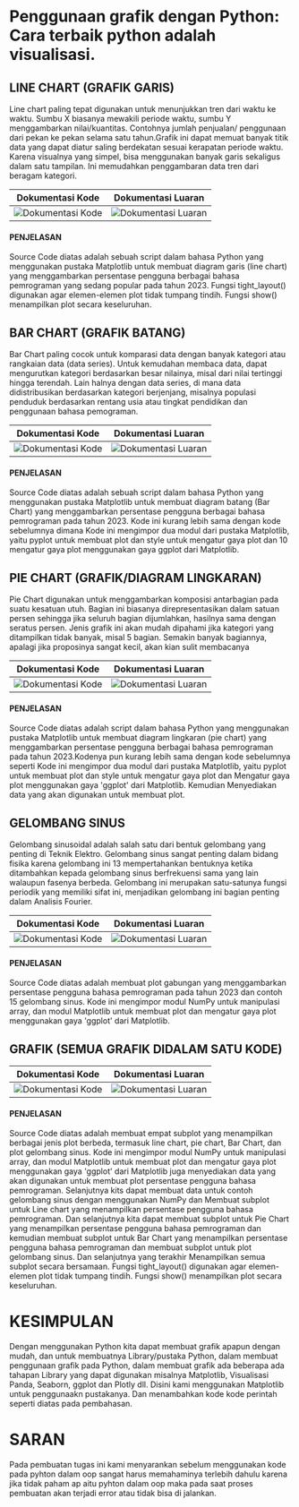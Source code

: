 # Penggunaan grafik dengan Python: Cara terbaik python adalah visualisasi.

## LINE CHART (GRAFIK GARIS)
Line chart paling tepat digunakan untuk menunjukkan tren dari waktu ke waktu. Sumbu X biasanya mewakili periode waktu, sumbu Y menggambarkan nilai/kuantitas. Contohnya jumlah penjualan/ penggunaan dari pekan ke pekan selama satu tahun.Grafik ini dapat memuat banyak titik data yang dapat diatur saling berdekatan sesuai kerapatan periode waktu. Karena visualnya yang simpel, bisa menggunakan banyak garis sekaligus dalam satu tampilan. Ini memudahkan penggambaran data tren dari beragam kategori.

| Dokumentasi Kode | Dokumentasi Luaran |
| --- | --- |
| ![Dokumentasi Kode](https://github.com/suryaningsih608/uas_pbo/raw/main/assets/136007421/9f179514-42d1-40b3-be1f-3cc7603bd627.png) | ![Dokumentasi Luaran](https://github.com/suryaningsih608/uas_pbo/raw/main/assets/136007421/13e1f487-8ccb-4f66-ab7b-f0bdb5c39bb7.png) |


#### PENJELASAN 
Source Code diatas adalah sebuah script dalam bahasa Python yang menggunakan pustaka Matplotlib untuk membuat diagram garis (line chart) yang menggambarkan persentase pengguna berbagai bahasa pemrograman yang sedang popular pada tahun 2023. Fungsi tight_layout() digunakan agar elemen-elemen plot tidak tumpang tindih. Fungsi show() menampilkan plot secara keseluruhan.




## BAR CHART (GRAFIK BATANG)
Bar Chart paling cocok untuk komparasi data dengan banyak kategori atau rangkaian data (data series). Untuk kemudahan membaca data, dapat mengurutkan kategori berdasarkan besar nilainya, misal dari nilai tertinggi hingga terendah. Lain halnya dengan data series, di mana data didistribusikan berdasarkan kategori berjenjang, misalnya populasi penduduk berdasarkan rentang usia atau tingkat pendidikan dan penggunaan bahasa pemograman.

| Dokumentasi Kode | Dokumentasi Luaran |
| --- | --- |
| ![Dokumentasi Kode](https://github.com/suryaningsih608/uas_pbo/raw/main/assets/136007421/f5b9619b-3253-4aa6-b531-c40d537b9fcb.png) | ![Dokumentasi Luaran](https://github.com/suryaningsih608/uas_pbo/raw/main/assets/136007421/e19c7daf-4152-42e2-b9f2-5fb8003e7944.png) |


#### PENJELASAN
Source Code diatas adalah sebuah script dalam bahasa Python yang menggunakan pustaka Matplotlib untuk membuat diagram batang (Bar Chart) yang menggambarkan persentase pengguna berbagai bahasa pemrograman pada tahun 2023. Kode ini kurang lebih sama dengan kode sebelumnya dimana Kode ini mengimpor dua modul dari pustaka Matplotlib, yaitu pyplot untuk membuat plot dan style untuk mengatur gaya plot dan  10 mengatur gaya plot menggunakan gaya ggplot dari Matplotlib. 


## PIE CHART (GRAFIK/DIAGRAM LINGKARAN)
Pie Chart digunakan untuk menggambarkan komposisi antarbagian pada suatu kesatuan utuh. Bagian ini biasanya direpresentasikan dalam satuan persen sehingga jika seluruh bagian dijumlahkan, hasilnya sama dengan seratus persen. Jenis grafik ini akan mudah dipahami jika kategori yang ditampilkan tidak banyak, misal 5 bagian. Semakin banyak bagiannya, apalagi jika proposinya sangat kecil, akan kian sulit membacanya


| Dokumentasi Kode | Dokumentasi Luaran |
| --- | --- |
| ![Dokumentasi Kode](https://github.com/suryaningsih608/uas_pbo/raw/main/assets/136007421/90353566-e6be-4867-bdbc-4eebf7ea544f.png) | ![Dokumentasi Luaran](https://github.com/suryaningsih608/uas_pbo/raw/main/assets/136007421/1966d651-5c51-44de-b802-fcce793b4866.png) |




#### PENJELASAN
Source Code diatas adalah script dalam bahasa Python yang menggunakan pustaka Matplotlib untuk membuat diagram lingkaran (pie chart) yang menggambarkan persentase pengguna berbagai bahasa pemrograman pada tahun 2023.Kodenya pun kurang lebih sama dengan kode sebelumnya seperti Kode ini mengimpor dua modul dari pustaka Matplotlib, yaitu pyplot untuk membuat plot dan style untuk mengatur gaya plot dan Mengatur gaya plot menggunakan gaya 'ggplot' dari Matplotlib. Kemudian Menyediakan data yang akan digunakan untuk membuat plot.

## GELOMBANG SINUS
Gelombang sinusoidal adalah salah satu dari bentuk gelombang yang penting di Teknik Elektro. Gelombang sinus sangat penting dalam bidang fisika karena gelombang ini 13 mempertahankan bentuknya ketika ditambahkan kepada gelombang sinus berfrekuensi sama yang lain walaupun fasenya berbeda. Gelombang ini merupakan satu-satunya fungsi periodik yang memiliki sifat ini, menjadikan gelombang ini bagian penting dalam Analisis Fourier.

| Dokumentasi Kode | Dokumentasi Luaran |
| --- | --- |
| ![Dokumentasi Kode](https://github.com/suryaningsih608/uas_pbo/raw/main/assets/136007421/143342d7-bc79-42ab-8a59-de8b02111619.png) | ![Dokumentasi Luaran](https://github.com/suryaningsih608/uas_pbo/raw/main/assets/136007421/fd1b9af4-c795-42e4-9e02-8ac604e2d284.png) |

#### PENJELASAN
Source Code diatas adalah membuat plot gabungan yang menggambarkan persentase pengguna bahasa pemrograman pada tahun 2023 dan contoh 15 gelombang sinus. Kode ini mengimpor modul NumPy untuk manipulasi array, dan modul Matplotlib untuk membuat plot dan mengatur gaya plot menggunakan gaya 'ggplot' dari Matplotlib.


## GRAFIK (SEMUA GRAFIK DIDALAM SATU KODE)
| Dokumentasi Kode | Dokumentasi Luaran |
| --- | --- |
| ![Dokumentasi Kode](https://github.com/suryaningsih608/uas_pbo/raw/main/assets/136007421/be3c31e9-c709-4344-b16a-303b4f33963e.png) | ![Dokumentasi Luaran](https://github.com/suryaningsih608/uas_pbo/raw/main/assets/136007421/a5cd6774-070e-457f-afb3-6ab70625a7a6.png) |


#### PENJELASAN
Source Code diatas adalah membuat empat subplot yang menampilkan berbagai jenis plot berbeda, termasuk line chart, pie chart, Bar Chart, dan plot gelombang sinus. Kode ini mengimpor modul NumPy untuk manipulasi array, dan modul Matplotlib untuk membuat plot dan mengatur gaya plot menggunakan gaya 'ggplot' dari Matplotlib juga menyediakan data yang akan digunakan untuk membuat plot persentase pengguna bahasa pemrograman. Selanjutnya kits dapat membuat data untuk contoh gelombang sinus dengan menggunakan NumPy dan Membuat subplot untuk Line chart yang menampilkan persentase pengguna bahasa pemrograman. Dan selanjutnya kita dapat membuat subplot untuk Pie Chart yang menampilkan persentase pengguna bahasa pemrograman dan kemudian membuat subplot untuk Bar Chart yang menampilkan persentase pengguna bahasa pemrograman dan membuat subplot untuk plot gelombang sinus. Dan selanjutnya yang terakhir Menampilkan semua subplot secara bersamaan. Fungsi tight_layout() digunakan agar elemen-elemen plot tidak tumpang tindih. Fungsi show() menampilkan plot secara keseluruhan.




# KESIMPULAN 
Dengan menggunakan Python kita dapat membuat grafik apapun dengan mudah, dan untuk membuatnya Library/pustaka Python, dalam membuat penggunaan grafik pada Python, dalam membuat grafik ada beberapa ada tahapan Library yang dapat digunakan misalnya Matplotlib, Visualisasi Panda, Seaborn, ggplot dan Plotly dll. Disini kami menggunakan Matplotlib untuk penggunaakn pustakanya. Dan menambahkan kode kode perintah seperti diatas pada pembahasan.

# SARAN
Pada pembuatan tugas ini kami menyarankan sebelum menggunakan kode pada pyhton dalam oop sangat harus memahaminya terlebih dahulu karena jika tidak paham ap aitu pyhton dalam oop maka pada saat proses pembuatan akan terjadi error atau tidak bisa di jalankan.
